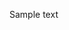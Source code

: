 <!doctype html>

<html lang="en">
<head>
  <meta charset="utf-8">

  <title>HTML5 Template</title>
  <meta name="description" content="HTML5 Template">

</head>

<body>
<p>Sample text</p>
</body>
</html>

